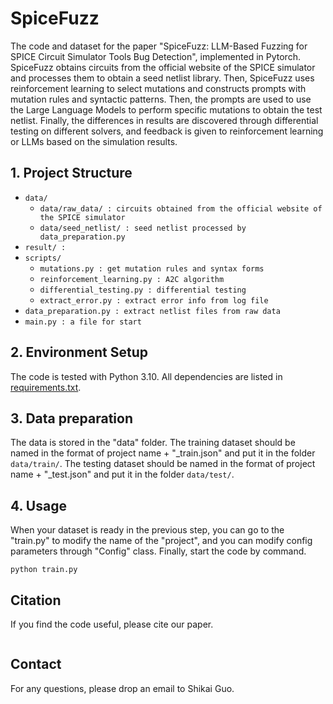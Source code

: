 # SpiceFuzz

The code and dataset for the paper "SpiceFuzz: LLM-Based Fuzzing for SPICE Circuit Simulator Tools Bug Detection", implemented in Pytorch. SpiceFuzz obtains circuits from the official website of the SPICE simulator and processes them to obtain a seed netlist library. Then, SpiceFuzz uses reinforcement learning to select mutations and constructs prompts with mutation rules and syntactic patterns. Then, the prompts are used to use the Large Language Models to perform specific mutations to obtain the test netlist. Finally, the differences in results are discovered through differential testing on different solvers, and feedback is given to reinforcement learning or LLMs based on the simulation results.

## 1. Project Structure
- `data/`
	- `data/raw_data/ : circuits obtained from the official website of the SPICE simulator`
	- `data/seed_netlist/ : seed netlist processed by data_preparation.py`
- `result/ : `
- `scripts/`
	- `mutations.py : get mutation rules and syntax forms`
	- `reinforcement_learning.py : A2C algorithm`
	- `differential_testing.py : differential testing`
	- `extract_error.py : extract error info from log file`
- `data_preparation.py : extract netlist files from raw data `
- `main.py : a file for start`

## 2. Environment Setup

The code is tested with Python 3.10. All dependencies are listed in [requirements.txt](requirements.txt).

## 3. Data preparation
The data is stored in the "data" folder. The training dataset should be named in the format of project name + "_train.json" and put it in the folder `data/train/`. 
The testing dataset should be named in the format of project name + "_test.json" and put it in the folder `data/test/`.


## 4. Usage
When your dataset is ready in the previous step, you can go to the "train.py" to modify the name of the "project", and you can modify config parameters through "Config" class. Finally, start the code by command.


```
python train.py
```

## Citation

If you find the code useful, please cite our paper.
```

```

## Contact

For any questions, please drop an email to Shikai Guo.
